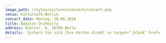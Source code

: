 ```yaml
---
image_path: /styles/pictures/concert/concert.png
venue: Kulturvolk-Berlin
concert_date: Montag, 28.06.2018
title: Babylon Orchestra
address: Ruhrstr. 6, 10709 Berln
details:  Sichern Sie sich Ihre Karten direkt <a target="_blank" href="https://www.kulturvolk.de/montagskultur">Online</a>
---
```

